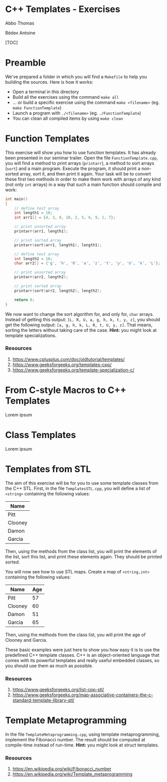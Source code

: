 # C++ Templates - Exercises
Abbo Thomas

Bédex Antoine

[TOC]

# Preamble

We've prepared a folder in which you will find a `Makefile` to help you building the sources. Here is how it works:

- Open a terminal in this directory
- Build all the exercises using the command `make all`
- ... or build a specific exercise using the command `make <filename>` (eg. `make FunctionTemplate`)
- Launch a program with `./<filename>` (eg. `./FunctionTemplate`)
- You can clean all compiled items by using `make clean`

# Function Templates

This exercise will show you how to use function templates. It has already been presented in our seminar trailer. Open the file `FunctionTemplate.cpp`, you will find a method to print arrays (`printarr`), a method to sort arrays (`sort`) and a main program. Execute the program, it should print a non-sorted array, sort it, and then print it again. Your task will be to convert these first two methods in order to make them work with arrays of any kind (not only `int` arrays) in a way that such a main function should compile and work:

```c++
int main()
{
    // define test array
    int length1 = 10;
    int arr1[] = {4, 3, 8, 10, 2, 5, 6, 9, 1, 7};

    // print unsorted array
    printarr(arr1, length1);

    // print sorted array
    printarr(sort(arr1, length1), length1);

    // define test array
    int length2 = 10;
    char arr2[] = {'g', 'h', 'R', 'a', 'z', 't', 'y', 'U', 'k', 'L'};

    // print unsorted array
    printarr(arr2, length2);

    // print sorted array
    printarr(sort(arr2, length2), length2);

    return 0;
}
```

We now want to change the sort algorithm for, and only for, `char` arrays. Instead of getting this output: `[L, R, U, a, g, h, k, t, y, z]`, you should get the following output: `[a, g, h, k, L, R, t, U, y, z]`. That means, sorting the letters without taking care of the case. **Hint:** you might look at template specializations.

### Resources

1. https://www.cplusplus.com/doc/oldtutorial/templates/
2. https://www.geeksforgeeks.org/templates-cpp/
3. https://www.geeksforgeeks.org/template-specialization-c/

# From C-style Macros to C++ Templates

Lorem ipsum

# Class Templates

Lorem ipsum

# Templates from STL

The aim of this exercise will be for you to use some template classes from the C++ STL. First, in the file `TemplatesSTL.cpp`, you will define a list of `<string>` containing the following values:

| Name    |
| ------- |
| Pitt    |
| Clooney |
| Damon   |
| Garcia  |

Then, using the methods from the class list, you will print the elements of the list, sort this list, and print these elements again. They should be printed sorted.

You will now see how to use STL maps. Create a map of `<string,int>` containing the following values:

| Name    | Age  |
| ------- | ---- |
| Pitt    | 57   |
| Clooney | 60   |
| Damon   | 51   |
| Garcia  | 65   |

Then, using the methods from the class list, you will print the age of Clooney and Garcia.

These basic examples were just here to show you how easy it is to use the predefined C++ template classes. C++ is an object-oriented language that comes with its powerful templates and really useful embedded classes, so you should use them as much as possible.

### Resources

1. https://www.geeksforgeeks.org/list-cpp-stl/
2. https://www.geeksforgeeks.org/map-associative-containers-the-c-standard-template-library-stl/

# Template Metaprogramming

In the file `TemplateMetaprogramming.cpp`, using template metaprogramming, implement the Fibonacci number. The result should be computed at compile-time instead of run-time. **Hint:** you might look at struct templates.

### Resources

1. https://en.wikipedia.org/wiki/Fibonacci_number
2. https://en.wikipedia.org/wiki/Template_metaprogramming

